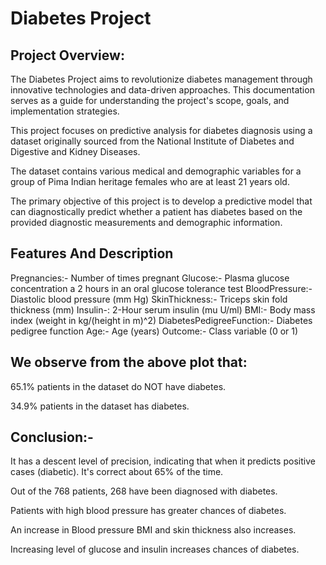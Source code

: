 # Diabetes Project

## Project Overview:
The Diabetes Project aims to revolutionize diabetes management through innovative technologies and data-driven approaches. This documentation serves as a guide for understanding the project's scope, goals, and implementation strategies.

This project focuses on predictive analysis for diabetes diagnosis using a dataset originally sourced from the National Institute of Diabetes and Digestive and Kidney Diseases.

The dataset contains various medical and demographic variables for a group of Pima Indian heritage females who are at least 21 years old.

The primary objective of this project is to develop a predictive model that can diagnostically predict whether a patient has diabetes based on the provided diagnostic measurements and demographic information.

## Features And Description
Pregnancies:- Number of times pregnant
Glucose:- Plasma glucose concentration a 2 hours in an oral glucose tolerance test
BloodPressure:- Diastolic blood pressure (mm Hg)
SkinThickness:- Triceps skin fold thickness (mm)
Insulin-: 2-Hour serum insulin (mu U/ml)
BMI:- Body mass index (weight in kg/(height in m)^2)
DiabetesPedigreeFunction:- Diabetes pedigree function
Age:- Age (years)
Outcome:- Class variable (0 or 1)

## We observe from the above plot that:
65.1% patients in the dataset do NOT have diabetes.

34.9% patients in the dataset has diabetes.

## Conclusion:-
It has a descent level of precision, indicating that when it predicts positive cases (diabetic). It's correct about 65% of the time.

Out of the 768 patients, 268 have been diagnosed with diabetes.

Patients with high blood pressure has greater chances of diabetes.

An increase in Blood pressure BMI and skin thickness also increases.

Increasing level of glucose and insulin increases chances of diabetes.


